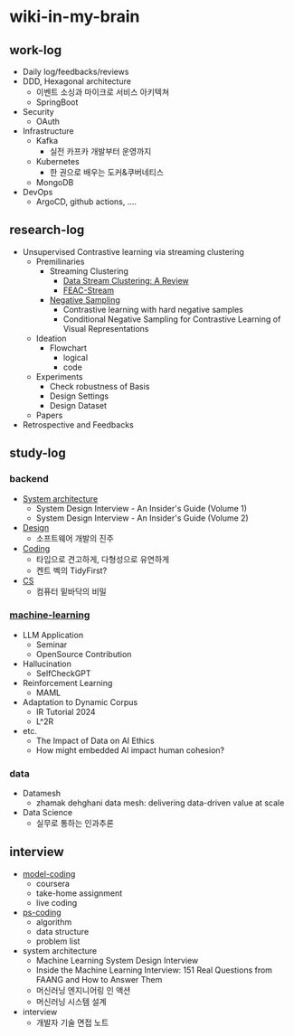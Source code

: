 # wiki-in-my-brain

## work-log
- Daily log/feedbacks/reviews
- DDD, Hexagonal architecture
  - 이벤트 소싱과 마이크로 서비스 아키텍쳐
  - SpringBoot
- Security
  - OAuth
- Infrastructure
  - Kafka
    - 실전 카프카 개발부터 운영까지
  - Kubernetes
    - 한 권으로 배우는 도커&쿠버네티스
  - MongoDB
- DevOps
  - ArgoCD, github actions, ....
  


## research-log
- Unsupervised Contrastive learning via streaming clustering
    - Premilinaries
      - Streaming Clustering
        - [Data Stream Clustering: A Review](https://github.com/2jimoo/wiki-in-my-brain/blob/main/research-log/Data_Stream_Clustering_A_Review.md)
        - [FEAC-Stream](https://github.com/2jimoo/wiki-in-my-brain/blob/main/research-log/FEAC-Stream.md)
      - [Negative Sampling](https://github.com/2jimoo/wiki-in-my-brain/blob/main/research-log/Negative_Sampling.md)
        - Contrastive learning with hard negative samples
        - Conditional Negative Sampling for Contrastive Learning of Visual Representations
    - Ideation
        - Flowchart
            - logical
            - code
    - Experiments
        - Check robustness of Basis
        - Design Settings
        - Design Dataset
    - Papers
- Retrospective and Feedbacks
        
        
## study-log
### backend
- [System architecture](https://github.com/2jimoo/wiki-in-my-brain/tree/main/study-log/backend/architecture)
    - System Design Interview - An Insider's Guide (Volume 1)
    - System Design Interview - An Insider's Guide (Volume 2)
- [Design](https://github.com/2jimoo/wiki-in-my-brain/tree/main/study-log/backend/design)
    - 소프트웨어 개발의 진주 
- [Coding](https://github.com/2jimoo/wiki-in-my-brain/tree/main/study-log/backend/coding)
    - 타입으로 견고하게, 다형성으로 유연하게
    - 켄트 벡의 TidyFirst?
- [CS](https://github.com/2jimoo/wiki-in-my-brain/tree/main/study-log/backend/cs)
    - 컴퓨터 밑바닥의 비밀

### [machine-learning](https://github.com/2jimoo/wiki-in-my-brain/tree/main/study-log/machine-learning)
- LLM Application
    - Seminar
    - OpenSource Contribution
- Hallucination
    - SelfCheckGPT
- Reinforcement Learning
    - MAML
- Adaptation to Dynamic Corpus
    - IR Tutorial 2024 
    - L^2R 
- etc.
    - The Impact of Data on AI Ethics
    - How might embedded AI impact human cohesion?
    
### data
- Datamesh
    - zhamak dehghani data mesh: delivering data-driven value at scale
- Data Science
    - 실무로 통하는 인과추론
    
## interview
- [model-coding](https://github.com/2jimoo/wiki-in-my-brain/tree/main/interview/model-coding)
  - coursera
  - take-home assignment
  - live coding
- [ps-coding](https://github.com/2jimoo/wiki-in-my-brain/tree/main/interview/ps-coding)
  - algorithm
  - data structure
  - problem list 
- system architecture
    - Machine Learning System Design Interview 
    - Inside the Machine Learning Interview: 151 Real Questions from FAANG and How to Answer Them
    - 머신러닝 엔지니어링 인 액션
    - 머신러닝 시스템 설계
- interview
    -  개발자 기술 면접 노트

